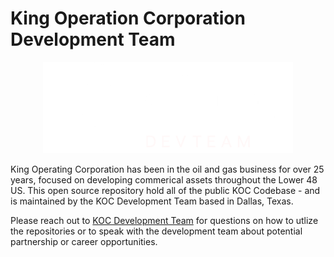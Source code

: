 # King Operation Corporation Development Team

<p align="center">
  <img src=".\images\logo.png" width="400" title="kingscripts">
</p>

King Operating Corporation has been in the oil and gas business for over 25 years, focused on developing commerical assets throughout the Lower 48 US. This open source repository hold all of the public KOC Codebase - and is maintained by the KOC Development Team based in Dallas, Texas.

Please reach out to [KOC Development Team](development@kingoperating.com) for questions on how to utlize the repositories or to speak with the development team about potential partnership or career opportunities.
